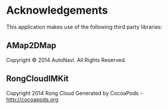 # Acknowledgements
This application makes use of the following third party libraries:

## AMap2DMap

Copyright © 2014 AutoNavi. All Rights Reserved.


## RongCloudIMKit

Copyright 2014 Rong Cloud
Generated by CocoaPods - http://cocoapods.org
